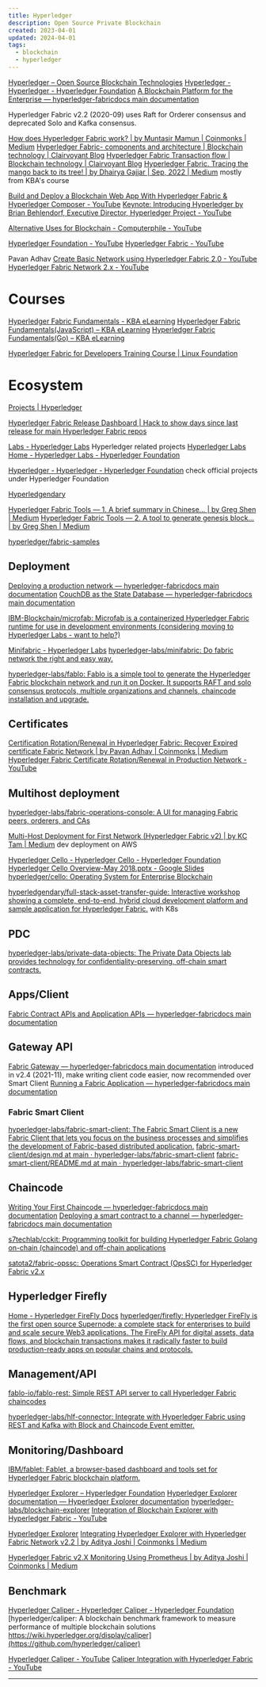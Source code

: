 ```yaml
---
title: Hyperledger
description: Open Source Private Blockchain
created: 2023-04-01
updated: 2024-04-01
tags:
  - blockchain
  - hyperledger
---
```


[Hyperledger – Open Source Blockchain Technologies](https://www.hyperledger.org/)
[Hyperledger - Hyperledger - Hyperledger Foundation](https://wiki.hyperledger.org/)
[A Blockchain Platform for the Enterprise — hyperledger-fabricdocs main documentation](https://hyperledger-fabric.readthedocs.io/en/latest/)

Hyperledger Fabric v2.2 (2020-09) uses Raft for Orderer consensus and deprecated Solo and Kafka consensus.

[How does Hyperledger Fabric work? | by Muntasir Mamun | Coinmonks | Medium](https://medium.com/coinmonks/how-does-hyperledger-fabric-works-cdb68e6066f5)
[Hyperledger Fabric- components and architecture | Blockchain technology | Clairvoyant Blog](https://blog.clairvoyantsoft.com/hyperledger-fabric-components-and-architecture-b874b36c4af5)
[Hyperledger Fabric Transaction flow | Blockchain technology | Clairvoyant Blog](https://blog.clairvoyantsoft.com/hyperledger-fabric-transaction-flow-c6bcc2142b5a)
[Hyperledger Fabric. Tracing the mango back to its tree! | by Dhairya Gajjar | Sep, 2022 | Medium](https://medium.com/@dhairya9921/hyperledger-fabric-decddeb504dc) mostly from KBA's course

[Build and Deploy a Blockchain Web App With Hyperledger Fabric & Hyperledger Composer - YouTube](https://www.youtube.com/watch?v=J1RfcEzD9rw)
[Keynote: Introducing Hyperledger by Brian Behlendorf, Executive Director, Hyperledger Project - YouTube](https://www.youtube.com/watch?v=pr4Hb0jb0lo)

[Alternative Uses for Blockchain - Computerphile - YouTube](https://www.youtube.com/watch?v=qBAOsB6ETrY)

[Hyperledger Foundation - YouTube](https://www.youtube.com/@Hyperledger)
[Hyperledger Fabric - YouTube](https://www.youtube.com/playlist?list=PL0MZ85B_96CH7wvtrRzV7SvtRY0sI0DEg)

Pavan Adhav
[Create Basic Network using Hyperledger Fabric 2.0 - YouTube](https://www.youtube.com/playlist?list=PLSBNVhWU6KjW4qo1RlmR7cvvV8XIILub6)
[Hyperledger Fabric Network 2.x - YouTube](https://www.youtube.com/playlist?list=PLSBNVhWU6KjW2hNOOqUqUssz8qIxnxzpL)

# Courses

[Hyperledger Fabric Fundamentals - KBA eLearning](https://learn.kba.ai/course/hyperledger-fabric-fundamentals/)
[Hyperledger Fabric Fundamentals(JavaScript) – KBA eLearning](https://learn.kba.ai/course/hyperledger-fabric-fundamentals/)
[Hyperledger Fabric Fundamentals(Go) – KBA eLearning](https://learn.kba.ai/course/hyperledger-fabric-fundamentals-golang/)

[Hyperledger Fabric for Developers Training Course | Linux Foundation](https://training.linuxfoundation.org/training/hyperledger-fabric-for-developers-lfd272/#)

# Ecosystem

[Projects | Hyperledger](https://www.hyperledger.org/projects)

[Hyperledger Fabric Release Dashboard | Hack to show days since last release for main Hyperledger Fabric repos](https://hyperledgendary.github.io/release-dashboard/)

[Labs - Hyperledger Labs](https://labs.hyperledger.org/) Hyperledger related projects
[Hyperledger Labs Home - Hyperledger Labs - Hyperledger Foundation](https://wiki.hyperledger.org/display/labs)

[Hyperledger - Hyperledger - Hyperledger Foundation](https://wiki.hyperledger.org/) check official projects under Hyperledger Foundation

[Hyperledgendary](https://github.com/hyperledgendary?type=source)

[Hyperledger Fabric Tools — 1. A brief summary in Chinese… | by Greg Shen | Medium](https://medium.com/@gregshen0925/hyperledger-fabric-tools-1-b439bf1fb612)
[Hyperledger Fabric Tools — 2. A tool to generate genesis block… | by Greg Shen | Medium](https://medium.com/@gregshen0925/hyperledger-fabric-tools-2-40d923e6876b)

[hyperledger/fabric-samples](https://github.com/hyperledger/fabric-samples)

## Deployment

[Deploying a production network — hyperledger-fabricdocs main documentation](https://hyperledger-fabric.readthedocs.io/en/latest/deployment_guide_overview.html)
[CouchDB as the State Database — hyperledger-fabricdocs main documentation](https://hyperledger-fabric.readthedocs.io/en/latest/couchdb_as_state_database.html)

[IBM-Blockchain/microfab: Microfab is a containerized Hyperledger Fabric runtime for use in development environments (considering moving to Hyperledger Labs - want to help?)](https://github.com/IBM-Blockchain/microfab)

[Minifabric - Hyperledger Labs](https://labs.hyperledger.org/labs/minifabric.html)
[hyperledger-labs/minifabric: Do fabric network the right and easy way.](https://github.com/hyperledger-labs/minifabric)

[hyperledger-labs/fablo: Fablo is a simple tool to generate the Hyperledger Fabric blockchain network and run it on Docker. It supports RAFT and solo consensus protocols, multiple organizations and channels, chaincode installation and upgrade.](https://github.com/hyperledger-labs/fablo)

## Certificates

[Certification Rotation/Renewal in Hyperledger Fabric: Recover Expired certificate Fabric Network | by Pavan Adhav | Coinmonks | Medium](https://medium.com/coinmonks/certification-rotation-in-hyperledger-fabric-c9eb5fc68dec)
[Hyperledger Fabric Certificate Rotation/Renewal in Production Network - YouTube](https://www.youtube.com/watch?v=UgZWMRiYXMQ)

## Multihost deployment

[hyperledger-labs/fabric-operations-console: A UI for managing Fabric peers, orderers, and CAs](https://github.com/hyperledger-labs/fabric-operations-console)

[Multi-Host Deployment for First Network (Hyperledger Fabric v2) | by KC Tam | Medium](https://kctheservant.medium.com/multi-host-deployment-for-first-network-hyperledger-fabric-v2-273b794ff3d) dev deployment on AWS

[Hyperledger Cello - Hyperledger Cello - Hyperledger Foundation](https://wiki.hyperledger.org/display/cello)
[Hyperledger Cello Overview-May 2018.pptx - Google Slides](https://docs.google.com/presentation/d/1sq4hnTRpH9qaPJe96f6Egx9LclbCC5KcQjnBmv2LO68/edit)
[hyperledger/cello: Operating System for Enterprise Blockchain](https://github.com/hyperledger/cello)

[hyperledgendary/full-stack-asset-transfer-guide: Interactive workshop showing a complete, end-to-end, hybrid cloud development platform and sample application for Hyperledger Fabric.](https://github.com/hyperledgendary/full-stack-asset-transfer-guide) with K8s

## PDC

[hyperledger-labs/private-data-objects: The Private Data Objects lab provides technology for confidentiality-preserving, off-chain smart contracts.](https://github.com/hyperledger-labs/private-data-objects)

## Apps/Client

[Fabric Contract APIs and Application APIs — hyperledger-fabricdocs main documentation](https://hyperledger-fabric.readthedocs.io/en/latest/sdk_chaincode.html)

## Gateway API

[Fabric Gateway — hyperledger-fabricdocs main documentation](https://hyperledger-fabric.readthedocs.io/en/latest/gateway.html) introduced in v2.4 (2021-11), make writing client code easier, now recommended over Smart Client
[Running a Fabric Application — hyperledger-fabricdocs main documentation](https://hyperledger-fabric.readthedocs.io/en/latest/write_first_app.html)

### Fabric Smart Client

[hyperledger-labs/fabric-smart-client: The Fabric Smart Client is a new Fabric Client that lets you focus on the business processes and simplifies the development of Fabric-based distributed application.](https://github.com/hyperledger-labs/fabric-smart-client)
[fabric-smart-client/design.md at main · hyperledger-labs/fabric-smart-client](https://github.com/hyperledger-labs/fabric-smart-client/blob/main/docs/design.md)
[fabric-smart-client/README.md at main · hyperledger-labs/fabric-smart-client](https://github.com/hyperledger-labs/fabric-smart-client/blob/main/samples/README.md)

## Chaincode

[Writing Your First Chaincode — hyperledger-fabricdocs main documentation](https://hyperledger-fabric.readthedocs.io/en/latest/chaincode4ade.html?highlight=chaincode)
[Deploying a smart contract to a channel — hyperledger-fabricdocs main documentation](https://hyperledger-fabric.readthedocs.io/en/latest/deploy_chaincode.html)

[s7techlab/cckit: Programming toolkit for building Hyperledger Fabric Golang on-chain (chaincode) and off-chain applications](https://github.com/s7techlab/cckit)

[satota2/fabric-opssc: Operations Smart Contract (OpsSC) for Hyperledger Fabric v2.x](https://github.com/satota2/fabric-opssc)

## Hyperledger Firefly

[Home - Hyperledger FireFly Docs](https://hyperledger.github.io/firefly/)
[hyperledger/firefly: Hyperledger FireFly is the first open source Supernode: a complete stack for enterprises to build and scale secure Web3 applications. The FireFly API for digital assets, data flows, and blockchain transactions makes it radically faster to build production-ready apps on popular chains and protocols.](https://github.com/hyperledger/firefly)

## Management/API

[fablo-io/fablo-rest: Simple REST API server to call Hyperledger Fabric chaincodes](https://github.com/fablo-io/fablo-rest)

[hyperledger-labs/hlf-connector: Integrate with Hyperledger Fabric using REST and Kafka with Block and Chaincode Event emitter.](https://github.com/hyperledger-labs/hlf-connector)

## Monitoring/Dashboard

[IBM/fablet: Fablet, a browser-based dashboard and tools set for Hyperledger Fabric blockchain platform.](https://github.com/IBM/fablet)

[Hyperledger Explorer – Hyperledger Foundation](https://www.hyperledger.org/use/explorer)
[Hyperledger Explorer documentation — Hyperledger Explorer documentation](https://blockchain-explorer.readthedocs.io/en/main/)
[hyperledger-labs/blockchain-explorer](https://github.com/hyperledger-labs/blockchain-explorer)
[Integration of Blockchain Explorer with Hyperledger Fabric - YouTube](https://www.youtube.com/playlist?list=PLSBNVhWU6KjVbbbd4TeOCQnFpKkAf8Tsq)

[Hyperledger Explorer](https://www.investopedia.com/terms/h/hyperledger-explorer.asp)
[Integrating Hyperledger Explorer with Hyperledger Fabric Network v2.2 | by Aditya Joshi | Coinmonks | Medium](https://medium.com/coinmonks/integrating-hyperledger-explorer-with-hyperledger-fabric-network-v2-2-9a70e4c5311)

[Hyperledger Fabric v2.X Monitoring Using Prometheus | by Aditya Joshi | Coinmonks | Medium](https://medium.com/coinmonks/hyperledger-fabric-v2-x-monitoring-using-prometheus-974e433073f5)

## Benchmark

[Hyperledger Caliper - Hyperledger Caliper - Hyperledger Foundation](https://wiki.hyperledger.org/display/caliper)
[hyperledger/caliper: A blockchain benchmark framework to measure performance of multiple blockchain solutions https://wiki.hyperledger.org/display/caliper](https://github.com/hyperledger/caliper)

[Hyperledger Caliper - YouTube](https://www.youtube.com/playlist?list=PL0MZ85B_96CH90E9HH0ezyEquUTe9spoU)
[Caliper Integration with Hyperledger Fabric - YouTube](https://www.youtube.com/playlist?list=PLSBNVhWU6KjXRadn0Cezi5mCbLMXzjewX)

---
